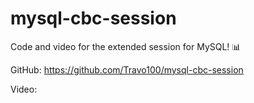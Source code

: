 # mysql-cbc-session

Code and video for the extended session for MySQL! 📊

GitHub: https://github.com/Travo100/mysql-cbc-session

Video: <processing>